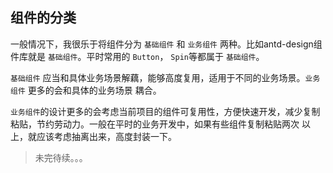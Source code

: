 ## 组件的分类

一般情况下，我很乐于将组件分为 `基础组件` 和 `业务组件` 两种。比如antd-design组件库就是 `基础组件`。平时常用的 `Button`，
`Spin`等都属于 `基础组件`。


`基础组件` 应当和具体业务场景解藕，能够高度复用，适用于不同的业务场景。`业务组件` 更多的会和具体的业务场景
耦合。


`业务组件`的设计更多的会考虑当前项目的组件可复用性，方便快速开发，减少复制粘贴，节约劳动力。一般在平时的业务开发中，如果有些组件复制粘贴两次
以上，就应该考虑抽离出来，高度封装一下。



>未完待续。。。
